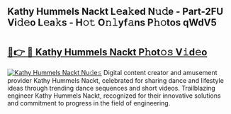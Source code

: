 ## Kathy Hummels Nackt L𝚎a𝚔ed N𝚞𝚍e - Part-2FU Vi𝚍𝚎o L𝚎a𝚔s - H𝚘𝚝 O𝚗𝚕yf𝚊ns P𝚑𝚘tos qWdV5

# <h2><a href="http://kf8on1l.oniu.top/?m=Kathy+Hummels+Nackt">🔗👉 🔴 Kathy Hummels Nackt P𝚑ot𝚘𝚜 V𝚒d𝚎o</a></h2>

[![Kathy Hummels Nackt Nu𝚍e𝚜](https://i.imgur.com/0qMVB7G.gif)](http://kf8on1l.oniu.top/?m=Kathy+Hummels+Nackt)
Digital content creator and amusement provider Kathy Hummels Nackt, celebrated for sharing dance and lifestyle ideas through trending dance sequences and short videos. Trailblazing engineer Kathy Hummels Nackt, recognized for their innovative solutions and commitment to progress in the field of engineering.  
